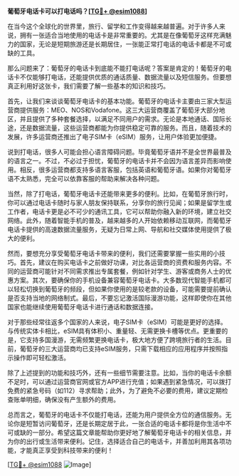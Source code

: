 **葡萄牙电话卡可以打电话吗？[[TG💪+ @esim1088](https://t.me/s/esim1088)]**

在当今这个全球化的世界里，旅行、留学和工作变得越来越普遍。对于许多人来说，拥有一张适合当地使用的电话卡是非常重要的。尤其是在像葡萄牙这样充满魅力的国家，无论是短期旅游还是长期居住，一张能正常打电话的电话卡都是不可或缺的工具。

那么问题来了：葡萄牙的电话卡到底能不能打电话呢？答案是肯定的！葡萄牙的电话卡不仅能够打电话，还能提供优质的通话质量、数据流量以及短信服务。但要想真正利用好这张卡，我们需要了解一些基本的知识和技巧。

首先，让我们来谈谈葡萄牙电话卡的基本功能。葡萄牙的电话卡主要由三家大型运营商提供服务：MEO、NOS和Vodafone。这三大运营商覆盖了葡萄牙大部分地区，并且提供了多种套餐选择，以满足不同用户的需求。无论是本地通话、国际长途，还是数据流量，这些运营商都能为你提供稳定可靠的服务。而且，随着技术的发展，许多运营商还推出了电子SIM卡（eSIM）服务，让用户体验更加便捷。

说到打电话，很多人可能会担心语言障碍问题。毕竟葡萄牙语并不是全世界最普及的语言之一。不过，不必过于担忧，葡萄牙的电话卡并不会因为语言差异而影响使用。相反，很多运营商都支持多语言客服，包括英语和葡萄牙语。如果你对葡萄牙语不太熟悉，完全可以依靠客服的帮助来解决各种问题。

当然，除了打电话，葡萄牙电话卡还能带来更多的便利。比如，在葡萄牙旅行时，你可以通过电话卡随时与家人朋友保持联系，分享你的旅行见闻；如果是留学生或工作者，电话卡更是必不可少的通讯工具，它可以帮助你融入新的环境，建立社交网络。此外，随着智能手机的普及，越来越多的人开始依赖移动互联网，而葡萄牙电话卡提供的高速数据流量服务，无疑为日常上网、导航和社交媒体使用提供了极大的便利。

然而，要想充分享受葡萄牙电话卡带来的便利，我们还需要掌握一些实用的小技巧。首先，建议在购买电话卡之前做好功课，对比各运营商的资费和服务内容。不同的运营商可能针对不同需求推出专属套餐，例如针对学生、游客或商务人士的优惠方案。其次，要确保你的手机设备兼容葡萄牙电话卡。大多数现代智能手机都可以轻松切换到葡萄牙的频段，但如果你使用的是较老款的设备，可能需要提前确认是否支持当地的网络制式。最后，不要忘记激活国际漫游功能，这样即使你在其他国家也能继续使用葡萄牙电话卡进行通话和数据连接。

对于那些经常往返多个国家的人来说，电子SIM卡（eSIM）可能是更好的选择。与传统实体卡相比，eSIM具有体积小、重量轻、无需更换卡槽等优点。更重要的是，它支持多国漫游，无需频繁更换电话卡，极大地方便了跨境旅行者的生活。目前，葡萄牙的三大运营商均已支持eSIM服务，只需下载相应的应用程序并按照指示操作即可轻松激活。

除了上述提到的功能和技巧外，还有一些细节需要注意。比如，当你的电话卡余额不足时，可以通过运营商官网或官方APP进行充值；如果遇到紧急情况，可以拨打免费的紧急号码（如112）寻求帮助；此外，为了避免不必要的费用，建议定期检查账单明细，确保没有产生额外的费用。

总而言之，葡萄牙的电话卡不仅能打电话，还能为用户提供全方位的通信服务。无论你是短暂访问葡萄牙，还是长期定居于此，一张合适的电话卡都将是你生活中不可或缺的一部分。希望这篇文章能帮助你更好地了解葡萄牙电话卡的相关信息，并为你的出行或生活带来便利。记住，选择适合自己的电话卡，并善加利用其各项功能，才能真正享受到科技带来的便利！

[[TG💪+ @esim1088](https://t.me/s/esim1088) ![Image](https://i.postimg.cc/4NQfJmqS/Snipaste-2025-05-13-00-14-12.png)]